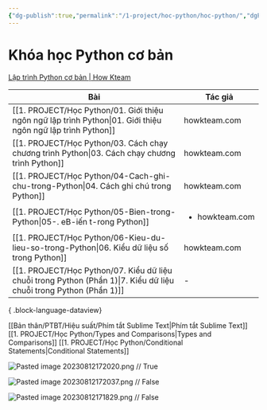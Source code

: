 ```yaml
---
{"dg-publish":true,"permalink":"/1-project/hoc-python/hoc-python/","dgPassFrontmatter":true}
---
```


# Khóa học Python cơ bản

[Lập trình Python cơ bản | How Kteam](https://howkteam.vn/course/lap-trinh-python-co-ban-37)

| Bài                                                                                                                    | Tác giả                        |
| ---------------------------------------------------------------------------------------------------------------------- | ------------------------------ |
| [[1. PROJECT/Học Python/01. Giới thiệu ngôn ngữ lập trình Python\|01. Giới thiệu ngôn ngữ lập trình Python]]        | howkteam.com                   |
| [[1. PROJECT/Học Python/03. Cách chạy chương trình Python\|03. Cách chạy chương trình Python]]                      | howkteam.com                   |
| [[1. PROJECT/Học Python/04-Cach-ghi-chu-trong-Python\|04. Cách ghi chú trong Python]]                               | howkteam.com                   |
| [[1. PROJECT/Học Python/05-Bien-trong-Python\|05-. eB-iến t-rong Python]]                                           | <ul><li>howkteam.com</li></ul> |
| [[1. PROJECT/Học Python/06-Kieu-du-lieu-so-trong-Python\|06. Kiểu dữ liệu số trong Python]]                         | howkteam.com                   |
| [[1. PROJECT/Học Python/07. Kiểu dữ liệu chuỗi trong Python (Phần 1)\|7. Kiểu dữ liệu chuỗi trong Python (Phần 1)]] | \-                             |

{ .block-language-dataview}



[[Bản thân/PTBT/Hiệu suất/Phím tắt Sublime Text\|Phím tắt Sublime Text]]
[[1. PROJECT/Học Python/Types and Comparisons\|Types and Comparisons]]
[[1. PROJECT/Học Python/Conditional Statements\|Conditional Statements]]

![Pasted image 20230812172020.png](/img/user/4.%20RESOURCE/attachments/Pasted%20image%2020230812172020.png)
//
True
<!--SR:!2023-08-25,8,250-->

![Pasted image 20230812172037.png](/img/user/4.%20RESOURCE/attachments/Pasted%20image%2020230812172037.png)
//
False
<!--SR:!2023-08-27,10,250-->

![Pasted image 20230812171829.png](/img/user/4.%20RESOURCE/attachments/Pasted%20image%2020230812171829.png)
//
False
<!--SR:!2023-08-27,10,250-->


